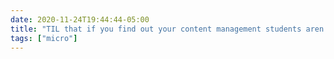 ```yaml
---
date: 2020-11-24T19:44:44-05:00
title: "TIL that if you find out your content management students aren’t accessing the LMS course in the way that you told them to (some only check “to do” page, not main course page), you can at least turn it into a review of course material!"
tags: ["micro"]
---
```

